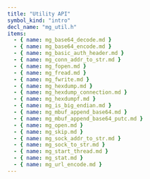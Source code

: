 ```yaml
---
title: "Utility API"
symbol_kind: "intro"
decl_name: "mg_util.h"
items:
  - { name: mg_base64_decode.md }
  - { name: mg_base64_encode.md }
  - { name: mg_basic_auth_header.md }
  - { name: mg_conn_addr_to_str.md }
  - { name: mg_fopen.md }
  - { name: mg_fread.md }
  - { name: mg_fwrite.md }
  - { name: mg_hexdump.md }
  - { name: mg_hexdump_connection.md }
  - { name: mg_hexdumpf.md }
  - { name: mg_is_big_endian.md }
  - { name: mg_mbuf_append_base64.md }
  - { name: mg_mbuf_append_base64_putc.md }
  - { name: mg_open.md }
  - { name: mg_skip.md }
  - { name: mg_sock_addr_to_str.md }
  - { name: mg_sock_to_str.md }
  - { name: mg_start_thread.md }
  - { name: mg_stat.md }
  - { name: mg_url_encode.md }
---
```




